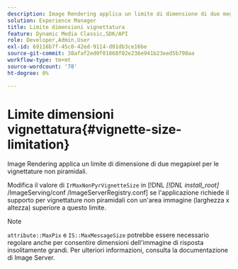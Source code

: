 ```yaml
---
description: Image Rendering applica un limite di dimensione di due megapixel per le vignettature non piramidali.
solution: Experience Manager
title: Limite dimensioni vignettatura
feature: Dynamic Media Classic,SDK/API
role: Developer,Admin,User
exl-id: 69116b7f-45c0-42ed-9114-d01db3ce16be
source-git-commit: 38afaf2ed0f01868f02e236e941b23eed5b790aa
workflow-type: tm+mt
source-wordcount: '78'
ht-degree: 0%

---
```


# Limite dimensioni vignettatura{#vignette-size-limitation}

Image Rendering applica un limite di dimensione di due megapixel per le vignettature non piramidali.

Modifica il valore di `IrMaxNonPyrVignetteSize` in [!DNL *[!DNL install_root]* /ImageServing/conf /ImageServerRegistry.conf] se l&#39;applicazione richiede il supporto per vignettature non piramidali con un&#39;area immagine (larghezza x altezza) superiore a questo limite.

>[!NOTE]
>
>`attribute::MaxPix` e `IS::MaxMessageSize` potrebbe essere necessario regolare anche per consentire dimensioni dell&#39;immagine di risposta insolitamente grandi. Per ulteriori informazioni, consulta la documentazione di Image Server.
